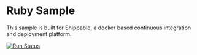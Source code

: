 Ruby Sample
=============
This sample is built for Shippable, a docker based continuous integration and deployment platform.

[![Run Status](https://api.shippable.com/projects/5501e4db5ab6cc13529968bb/badge?branch=master)](https://app.shippable.com/projects/5501e4db5ab6cc13529968bb) 
